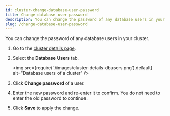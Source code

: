 ```yaml
---
id: cluster-change-database-user-password
title: Change database user password
description: You can change the password of any database users in your cluster.
slug: /change-database-user-password
---
```


You can change the password of any database users in your cluster.

1. Go to the [cluster details page](cluster-check-status-and-metrics.md#check-cluster-details).
    
1. Select the **Database Users** tab.
    
    <img
    src={require('./images/cluster-details-dbusers.png').default}
    alt="Database users of a cluster"
    />
    
1. Click **Change password** of a user.

1. Enter the new password and re-enter it to confirm. You do not need to enter the old password to continue.
    
1. Click **Save** to apply the change.